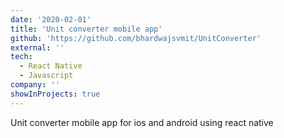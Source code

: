 ```yaml
---
date: '2020-02-01'
title: 'Unit converter mobile app'
github: 'https://github.com/bhardwajsvmit/UnitConverter'
external: ''
tech:
  - React Native
  - Javascript
company: ''
showInProjects: true
---
```


Unit converter mobile app for ios and android using react native